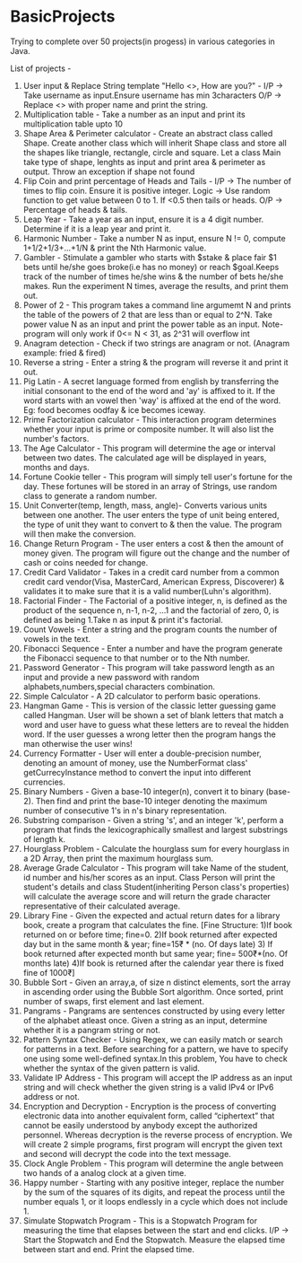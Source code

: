 # BasicProjects
Trying to complete over 50 projects(in progess) in various categories in Java.

List of projects -

1. User input & Replace String template "Hello <>, How are you?" - I/P -> Take username as input.Ensure username has min 3characters O/P -> Replace <> with proper name and print the string.
2. Multiplication table - Take a number as an input and print its multiplication table upto 10
3. Shape Area & Perimeter calculator - Create an abstract class called Shape. Create another class which will inherit Shape class and store all the shapes like triangle, rectangle, circle and square. Let a class Main take type of shape, lenghts as input and print area & perimeter as output. Throw an exception if shape not found
4. Flip Coin and print percentage of Heads and Tails - I/P -> The number of times to flip coin. Ensure it is positive integer. Logic -> Use random function to get value between 0 to 1. If <0.5 then tails or heads. O/P -> Percentage of heads & tails.
5. Leap Year - Take a year as an input, ensure it is a 4 digit number. Determine if it is a leap year and print it.
6. Harmonic Number - Take a number N as input, ensure N != 0, compute 1+1/2+1/3+...+1/N & print the Nth Harmonic value.
7. Gambler - Stimulate a gambler who starts with $stake & place fair $1 bets until he/she goes broke(i.e has no money) or reach $goal.Keeps track of the number of times he/she wins & the number of bets he/she makes. Run the experiment N times, average the results, and print them out. 
8. Power of 2 - This program takes a command line argumemt N and prints the table of the powers of 2 that are less than or equal to 2^N. Take power value N as an input and print the power table as an input. Note- program will only work if 0<= N < 31, as 2^31 will overflow int
9. Anagram detection - Check if two strings are anagram or not. (Anagram example: fried & fired)
10. Reverse a string - Enter a string & the program will reverse it and print it out.
11. Pig Latin - A secret language formed from english by transferring the initial consonant to the end of the word and 'ay' is affixed to it. If the word starts with an vowel then 'way' is affixed at the end of the word. Eg: food becomes oodfay & ice becomes iceway.
12. Prime Factorization calculator - This interaction program determines whether your input is prime or composite number. It will also list the number's factors.
13. The Age Calculator - This program will determine the age or interval between two dates. The calculated age will be displayed in years, months and days.
14. Fortune Cookie teller - This program will simply tell user's fortune for the day. These fortunes will be stored in an array of Strings, use random class to generate a random number.
15. Unit Converter(temp, length, mass, angle)- Converts various units between one another. The user enters the type of unit being entered, the type of unit they want to convert to & then the value. The program will then make the conversion.
16. Change Return Program - The user enters a cost & then the amount of money given. The program will figure out the change and the number of cash or coins needed for change.
17. Credit Card Validator - Takes in a credit card number from a common credit card vendor(Visa, MasterCard, American Express, Discoverer) & validates it to make sure that it is a valid number(Luhn's algorithm).
18. Factorial Finder - The Factorial of a positive integer, n, is defined as the product of the sequence n, n-1, n-2, ...1 and the factorial of zero, 0, is defined as being 1.Take n as input & print it's factorial.
19. Count Vowels - Enter a string and the program counts the number of vowels in the text.
20. Fibonacci Sequence - Enter a number and have the program generate the Fibonacci sequence to that number or to the Nth number.
21. Password Generator - This program will take password length as an input and provide a new password with random alphabets,numbers,special characters combination.
22. Simple Calculator - A 2D calculator to perform basic operations.
23. Hangman Game - This is version of the classic letter guessing game called Hangman. User will be shown a set of blank letters that match a word and user have to guess what these letters are to reveal the hidden word. If the user guesses a wrong letter then the program hangs the man otherwise the user wins!
24. Currency Formatter - User will enter a double-precision number, denoting an amount of money, use the NumberFormat class' getCurrecyInstance method to convert the input into different currencies. 
25. Binary Numbers - Given a base-10 integer(n), convert it to binary (base-2). Then find and print the base-10 integer denoting the maximum number of consecutive 1's in n's binary representation.
26. Substring comparison - Given a string 's', and an integer 'k', perform a program that finds the lexicographically smallest and largest substrings of length k.
27. Hourglass Problem - Calculate the hourglass sum for every hourglass in a 2D Array, then print the maximum hourglass sum.
28. Average Grade Calculator - This program will take Name of the student, id number and his/her scores as an input. Class Person will print the student's details and class Student(inheriting Person class's properties) will calculate the average score and will return the grade character representative of their calculated average.
29. Library Fine - Given the expected and actual return dates for a library book, create a program that calculates the fine. [Fine Structure: 1)If book returned on or before time; fine=0. 2)If book returned after expected day but in the same month & year; fine=15₹ * (no. Of days late) 3) If book returned after expected month but same year; fine= 500₹*(no. Of months late) 4)If book is returned after the calendar year there is fixed fine of 1000₹]
30. Bubble Sort - Given an array,a, of size n distinct elements, sort the array in ascending order using the Bubble Sort algorithm. Once sorted, print number of swaps, first element and last element.
31. Pangrams - Pangrams are sentences constructed by using every letter of the alphabet atleast once. Given a string as an input, determine whether it is a pangram string or not.
32. Pattern Syntax Checker - Using Regex, we can easily match or search for patterns in a text. Before searching for a pattern, we have to specify one using some well-defined syntax.In this problem, You have to check whether the syntax of the given pattern is valid.
33. Validate IP Address - This program will accept the IP address as an input string and will check whether the given string is a valid IPv4 or IPv6 address or not. 
34. Encryption and Decryption - Encryption is the process of converting electronic data into another equivalent form, called “ciphertext” that cannot be easily understood by anybody except the authorized personnel. Whereas decryption is the reverse process of encryption. We will create 2 simple programs, first program will encrypt the given text and second will decrypt the code into the text message.
35. Clock Angle Problem - This program will determine the angle between two hands of a analog clock at a given time.
36. Happy number - Starting with any positive integer, replace the number by the sum of the squares of its digits, and repeat the process until the number equals 1, or it loops endlessly in a cycle which does not include 1.
37. Simulate Stopwatch Program - This is a Stopwatch Program for measuring the time that elapses between the start and end clicks. I/P -> Start the Stopwatch and End the Stopwatch. Measure the elapsed time between start and end. Print the elapsed time.
